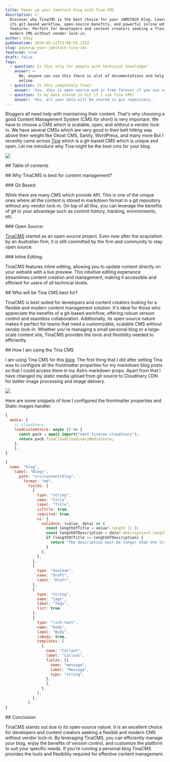 ```yaml
---
title: Power up your Jamstack blog with Tina CMS
description: >-
  Discover why TinaCMS is the best choice for your JAMSTACK blog. Learn about
  its git-based workflow, open-source benefits, and powerful inline editing
  features. Perfect for developers and content creators seeking a flexible,
  modern CMS without vendor lock-in.
author: Uday
pubDatetime: 2024-05-21T23:08:55.122Z
slug: powerup-your-jamstack-tina-cms
featured: true
draft: false
faqs:
  - question: Is this only for people with technical knowledge?
    answer: >-
      No, anyone can use this there is alot of documentations and help available
      online.
  - question: Is this completely free?
    answer: 'Yes, this is open source and is free forever if you use self hosting.'
  - question: Is my data stored in Git if I use Tina CMS?
    answer: 'Yes, all your data will be stored in git repository.'
---
```


Bloggers all need help with maintaining their content. That's why choosing a good Content Management System (CMS for short) is very important. We have to choose a CMS which is scalable, open, and without a vendor lock-in. We have several CMSs which are very good in their belt hitting way above their weight like Ghost CMS, Sanity, WordPress, and many more But I recently came across [Tina](https://tina.io "Tina") which is a git-based CMS which is unique and open. Let me introduce why Tina might be the best cms for your blog.

![](https://res.cloudinary.com/dmqn4aaos/image/upload/v1717634469/blog/Screenshot_2024-06-05_at_8.40.56_PM_dmnzpt.avif)

\## Table of contents

\## Why TinaCMS is best for content management?

\### Git Based:

While there are many CMS which provide API. This is one of the unique ones where all the content is stored in markdown format in a git repository without any vendor lock-in. On top of all this, you can leverage the benefits of git to your advantage such as commit history, tracking, environments, etc.

\### Open Source:

[TinaCMS](https://github.com/tinacms/tinacms "TinaCMS") started as an open-source project. Even now after the acquisition by an Australian firm, it is still committed by the firm and community to stay open source.

\### Inline Editing:

TinaCMS features inline editing, allowing you to update content directly on your website with a live preview. This intuitive editing experience streamlines content creation and management, making it accessible and efficient for users of all technical levels.

\## Who will be Tina CMS best for?

TinaCMS is best suited for developers and content creators looking for a flexible and modern content management solution. It's ideal for those who appreciate the benefits of a git-based workflow, offering robust version control and seamless collaboration. Additionally, its open-source nature makes it perfect for teams that need a customizable, scalable CMS without vendor lock-in. Whether you're managing a small personal blog or a large-scale content site, TinaCMS provides the tools and flexibility needed to efficiently.

\## How I am using the Tina CMS

I am using Tina CMS for this [blog](https://udaysamsani.com "blog"). The first thing that I did after setting Tina was to configure all the frontmatter properties for my markdown blog posts so that I could access them in my Astro markdown props. Apart from that I have changed my static media upload from git source to Cloudinary CDN for better image processing and image delivery.

![](https://res.cloudinary.com/dmqn4aaos/image/upload/v1717634399/blog/Screenshot_2024-06-05_at_8.38.38_PM_xedkdw.avif)

Here are some snippets of how I configured the frontmatter properties and Static images handler.

```javascript
{
  media: {
    // cloudinary  
    loadCustomStore: async () => {
      const pack = await import("next-tinacms-cloudinary");
      return pack.TinaCloudCloudinaryMediaStore;
    },  
	},
}
```

```javascript
{
  name: "blog",
    label: "Blogs",
      path: "src/content/blog",
        format: "md",
          fields: [
            {
              type: "string",
              name: "title",
              label: "Title",
              isTitle: true,
              required: true,
              ui: {
                validate: (value, data) => {
                  const lengthOfTitle = value?.length || 0;
                  const lengthOfDescription = data?.description?.length || 0;
                  if (lengthOfTitle >= lengthOfDescription) {
                    return "The description must be longer than the title";
                  }
                },
              },
            },
            {
              type: "boolean",
              name: "draft",
              label: "Draft",
            },
            {
              type: "string",
              name: "tags",
              label: "Tags",
              list: true,
            },
            {
              type: "rich-text",
              name: "body",
              label: "Body",
              isBody: true,
              templates: [
                {
                  name: "Callout",
                  label: "Callout",
                  fields: [{
                    name: "message",
                    label: "Message",
                    type: "string",
                  },
                  ],
                },
              ],
            },
          ]
}
```

\## Conclusion

TinaCMS stands out due to its open-source nature. It is an excellent choice for developers and content creators seeking a flexible and modern CMS without vendor lock-in. By leveraging TinaCMS, you can efficiently manage your blog, enjoy the benefits of version control, and customize the platform to suit your specific needs. If you're running a personal blog TinaCMS provides the tools and flexibility required for effective content management.
